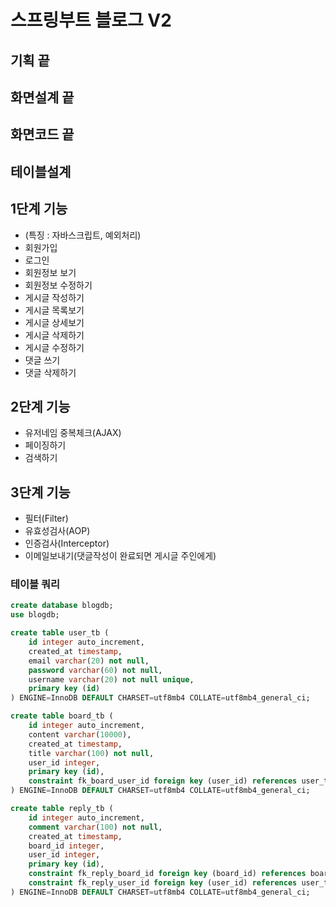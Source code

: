 # 스프링부트 블로그 V2

## 기획 끝
## 화면설계 끝
## 화면코드 끝
## 테이블설계
## 1단계 기능
 - (특징 : 자바스크립트, 예외처리)
 - 회원가입
 - 로그인
 - 회원정보 보기
 - 회원정보 수정하기 
 - 게시글 작성하기
 - 게시글 목록보기
 - 게시글 상세보기
 - 게시글 삭제하기
 - 게시글 수정하기
 - 댓글 쓰기
 - 댓글 삭제하기

## 2단계 기능
 - 유저네임 중복체크(AJAX)
 - 페이징하기
 - 검색하기

## 3단계 기능
 - 필터(Filter)
 - 유효성검사(AOP)
 - 인증검사(Interceptor)
 - 이메일보내기(댓글작성이 완료되면 게시글 주인에게)

### 테이블 쿼리

```sql
create database blogdb;
use blogdb;

create table user_tb (
    id integer auto_increment,
    created_at timestamp,
    email varchar(20) not null,
    password varchar(60) not null,
    username varchar(20) not null unique,
    primary key (id)
) ENGINE=InnoDB DEFAULT CHARSET=utf8mb4 COLLATE=utf8mb4_general_ci;

create table board_tb (
    id integer auto_increment,
    content varchar(10000),
    created_at timestamp,
    title varchar(100) not null,
    user_id integer,
    primary key (id),
    constraint fk_board_user_id foreign key (user_id) references user_tb (id)
) ENGINE=InnoDB DEFAULT CHARSET=utf8mb4 COLLATE=utf8mb4_general_ci;

create table reply_tb (
    id integer auto_increment,
    comment varchar(100) not null,
    created_at timestamp,
    board_id integer,
    user_id integer,
    primary key (id),
    constraint fk_reply_board_id foreign key (board_id) references board_tb (id),
    constraint fk_reply_user_id foreign key (user_id) references user_tb (id)
) ENGINE=InnoDB DEFAULT CHARSET=utf8mb4 COLLATE=utf8mb4_general_ci;
```
